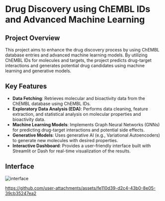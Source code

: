 # Drug Discovery using ChEMBL IDs and Advanced Machine Learning

## Project Overview
This project aims to enhance the drug discovery process by using ChEMBL database entries and advanced machine learning models. By utilizing ChEMBL IDs for molecules and targets, the project predicts drug-target interactions and generates potential drug candidates using machine learning and generative models.

## Key Features
- **Data Fetching**: Retrieves molecular and bioactivity data from the ChEMBL database using ChEMBL IDs.
- **Exploratory Data Analysis (EDA)**: Performs data cleaning, feature extraction, and statistical analysis on molecular properties and bioactivity data.
- **Machine Learning Models**: Implements Graph Neural Networks (GNNs) for predicting drug-target interactions and potential side effects.
- **Generative Models**: Uses generative AI (e.g., Variational Autoencoders) to generate new molecules with desired properties.
- **Interactive Dashboard**: Provides a user-friendly interface built with Streamlit or Dash for real-time visualization of the results.

## Interface
![interface](https://github.com/user-attachments/assets/dc219d10-4cb9-4ca1-8942-1921032f8432)

https://github.com/user-attachments/assets/fe110d39-d2c4-43b0-8e05-39cb35247ea2
